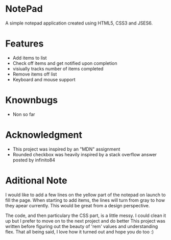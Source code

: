 # NotePad
A simple notepad application created using HTML5, CSS3 and JSES6.

# Features
 - Add items to list
 - Check off items and get notified upon completion
 - visiually tracks number of items completed
 - Remove items off list
 - Keyboard and mouse support

# Knownbugs
 - Non so far
 
# Acknowledgment
 - This project was inspired by an "MDN" assignment
 - Rounded checkbox was heavily inspired by a stack overflow answer posted by infinito84
 
 # Aditional Note
 
 I would like to add a few lines on the yellow part of the notepad on launch to fill the page.
 When starting to add items, the lines will turn from gray to how they apear currently.
 This would be great from a design perspective.
 
 The code, and then particulary the CSS part, is a little messy. I could clean it up but I prefer to move on to the next project and do better
 This project was written before figuring out the beauty of 'rem' values and understanding flex.
 That all being said, I love how it turned out and hope you do too :)
